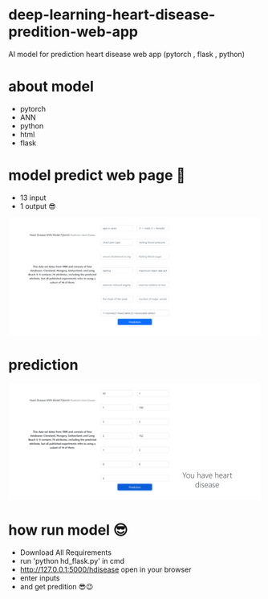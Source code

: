 # deep-learning-heart-disease-predition-web-app
AI model for prediction heart disease web app (pytorch , flask , python)
# about model 
- pytorch
- ANN
- python 
- html
- flask

# model predict web page 🤩
- 13 input
- 1 output 😎

![predict web page](images/a1.png)  
 
# prediction 
![predict web page](images/a2.png) 


# how run model 😎
- Download All Requirements
- run 'python hd_flask.py' in cmd
- http://127.0.0.1:5000/hdisease open in your browser
- enter inputs
- and get predition 😎😉
